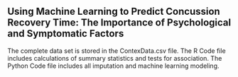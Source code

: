 ## Using Machine Learning to Predict Concussion Recovery Time: The Importance of Psychological and Symptomatic Factors
The complete data set is stored in the ContexData.csv file. The R Code file includes calculations of summary statistics and tests for association. The Python Code file includes all imputation and machine learning modeling.
